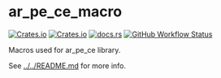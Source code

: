 # ar_pe_ce_macro

[![Crates.io](https://img.shields.io/crates/v/ar_pe_ce_macro?style=for-the-badge)](https://crates.io/crates/ar_pe_ce_macro)
[![Crates.io](https://img.shields.io/crates/l/ar_pe_ce_macro?style=for-the-badge)](https://choosealicense.com/licenses/mit/)
[![docs.rs](https://img.shields.io/docsrs/ar_pe_ce_macro?style=for-the-badge)](https://docs.rs/ar_pe_ce_macro)
[![GitHub Workflow Status](https://img.shields.io/github/workflow/status/frondeus/ar_pe_ce/Rust?style=for-the-badge)](https://github.com/frondeus/ar_pe_ce/actions)

Macros used for ar_pe_ce library.

See [../../README.md](../../README.md) for more info.
